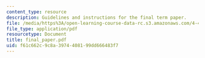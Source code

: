 ```yaml
---
content_type: resource
description: Guidelines and instructions for the final term paper.
file: /media/https%3A/open-learning-course-data-rc.s3.amazonaws.com/4-448-analysis-of-historic-structures-fall-2004/f61c662c9c8a3974408199dd666483f7_final_paper.pdf
file_type: application/pdf
resourcetype: Document
title: final_paper.pdf
uid: f61c662c-9c8a-3974-4081-99dd666483f7
---
```

